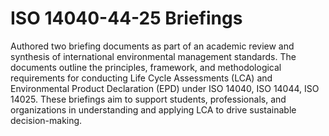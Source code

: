# ISO 14040-44-25 Briefings
Authored two briefing documents as part of an academic review and synthesis of international environmental management standards. The documents outline the principles, framework, and methodological requirements for conducting Life Cycle Assessments (LCA) and Environmental Product Declaration (EPD) under ISO 14040, ISO 14044, ISO 14025. These briefings aim to support students, professionals, and organizations in understanding and applying LCA to drive sustainable decision-making.
